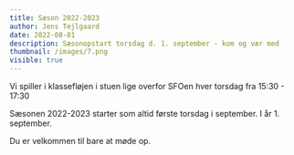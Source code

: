 ```yaml
---
title: Sæson 2022-2023
author: Jens Tejlgaard
date: 2022-08-01
description: Sæsonopstart torsdag d. 1. september - kom og vær med
thumbnail: /images/7.png
visible: true
---
```

Vi spiller i klassefløjen i stuen lige overfor SFOen hver torsdag fra 15:30 - 17:30 

Sæsonen 2022-2023 starter som altid første torsdag i september. I år 1. september.

Du er velkommen til bare at møde op.
